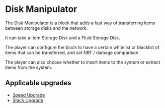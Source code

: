 # Disk Manipulator

The Disk Manipulator is a block that adds a fast way of transferring items between storage disks and the network.

It can take a Item Storage Disk and a Fluid Storage Disk.

The player can configure the block to have a certain whitelist or blacklist of items that can be transferred, and set NBT / damage comparison.

The player can also choose whether to insert items to the system or extract items from the system.

## Applicable upgrades
- [Speed Upgrade](https://github.com/raoulvdberge/refinedstorage/wiki/Speed-Upgrade)
- [Stack Upgrade](https://github.com/raoulvdberge/refinedstorage/wiki/Stack-Upgrade)